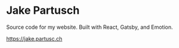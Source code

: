 # Jake Partusch

Source code for my website. Built with React, Gatsby, and Emotion.

https://jake.partusc.ch
